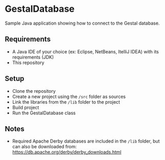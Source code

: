 # GestalDatabase
Sample Java application showing how to connect to the Gestal database.

## Requirements
- A Java IDE of your choice (ex: Eclipse, NetBeans, ItelliJ IDEA) with its requirements (JDK)
- This repository

## Setup
- Clone the repository
- Create a new project using the `/src` folder as sources
- Link the libraries from the `/lib` folder to the project
- Build project
- Run the GestalDatabase class

## Notes
- Required Apache Derby databases are included in the `/lib` folder, but can also be downloaded from: https://db.apache.org/derby/derby_downloads.html 
